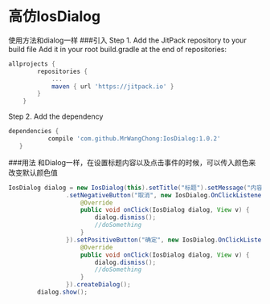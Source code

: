# 高仿IosDialog 
使用方法和dialog一样
###引入
Step 1. Add the JitPack repository to your build file
Add it in your root build.gradle at the end of repositories:
```gradle
allprojects {
		repositories {
			...
			maven { url 'https://jitpack.io' }
		}
	}
 ```
 Step 2. Add the dependency
 ```gradle
 dependencies {
	        compile 'com.github.MrWangChong:IosDialog:1.0.2'
	}
 ```
 
 ###用法
 和Dialog一样，在设置标题内容以及点击事件的时候，可以传入颜色来改变默认颜色值
 ```java
 IosDialog dialog = new IosDialog(this).setTitle("标题").setMessage("内容")
                 .setNegativeButton("取消", new IosDialog.OnClickListener() {
                     @Override
                     public void onClick(IosDialog dialog, View v) {
                         dialog.dismiss();
                         //doSomething
                     }
                 }).setPositiveButton("确定", new IosDialog.OnClickListener() {
                     @Override
                     public void onClick(IosDialog dialog, View v) {
                         dialog.dismiss();
                         //doSomething
                     }
                 }).createDialog();
         dialog.show();
 ```
